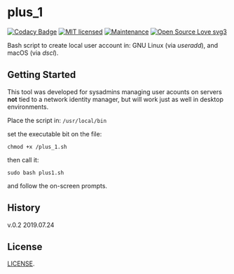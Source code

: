 # plus_1

[![Codacy Badge](https://api.codacy.com/project/badge/Grade/d9aaccd5c21741989e69e273117f1d45)](https://www.codacy.com/app/marshki/plus_1?utm_source=github.com&amp;utm_medium=referral&amp;utm_content=marshki/plus_1&amp;utm_campaign=Badge_Grade)
[![MIT licensed](https://img.shields.io/badge/license-MIT-blue.svg)](https://raw.githubusercontent.com/hyperium/hyper/master/LICENSE)
[![Maintenance](https://img.shields.io/badge/Maintained%3F-yes-green.svg)](https://GitHub.com/Naereen/StrapDown.js/graphs/commit-activity)
[![Open Source Love svg3](https://badges.frapsoft.com/os/v3/open-source.svg?v=103)](https://github.com/ellerbrock/open-source-badges/)

Bash script to create local user account in: 
GNU Linux (via *useradd*), and macOS (via *dscl*). 

## Getting Started 

This tool was developed for sysadmins managing user acounts on servers 
**not** tied to a network identity manager,
but will work just as well in desktop environments.

Place the script in: `/usr/local/bin` 

set the executable bit on the file:

`chmod +x /plus_1.sh`   

then call it:

`sudo bash plus1.sh` 

and follow the on-screen prompts. 
 
## History
v.0.2 2019.07.24

## License 
[LICENSE](https://github.com/marshki/plus_1/blob/master/LICENSE).
